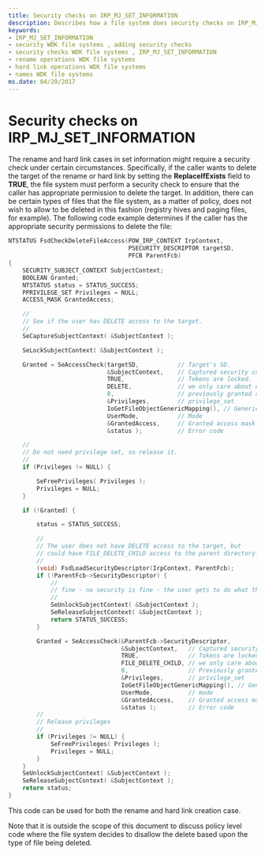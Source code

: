 ```yaml
---
title: Security checks on IRP_MJ_SET_INFORMATION
description: Describes how a file system does security checks on IRP_MJ_SET_INFORMATION
keywords:
- IRP_MJ_SET_INFORMATION
- security WDK file systems , adding security checks
- security checks WDK file systems , IRP_MJ_SET_INFORMATION
- rename operations WDK file systems
- hard link operations WDK file systems
- names WDK file systems
ms.date: 04/20/2017
---
```


# Security checks on IRP_MJ_SET_INFORMATION

The rename and hard link cases in set information might require a security check under certain circumstances. Specifically, if the caller wants to delete the target of the rename or hard link by setting the **ReplaceIfExists** field to **TRUE**, the file system must perform a security check to ensure that the caller has appropriate permission to delete the target. In addition, there can be certain types of files that the file system, as a matter of policy, does not wish to allow to be deleted in this fashion (registry hives and paging files, for example). The following code example determines if the caller has the appropriate security permissions to delete the file:

```cpp
NTSTATUS FsdCheckDeleteFileAccess(POW_IRP_CONTEXT IrpContext,
                                  PSECURITY_DESCRIPTOR targetSD,
                                  PFCB ParentFcb)
{
    SECURITY_SUBJECT_CONTEXT SubjectContext;
    BOOLEAN Granted;
    NTSTATUS status = STATUS_SUCCESS;
    PPRIVILEGE_SET Privileges = NULL;
    ACCESS_MASK GrantedAccess;

    //
    // See if the user has DELETE access to the target.
    //
    SeCaptureSubjectContext( &SubjectContext );

    SeLockSubjectContext( &SubjectContext );

    Granted = SeAccessCheck(targetSD,           // Target's SD.
                            &SubjectContext,    // Captured security context.
                            TRUE,               // Tokens are locked.
                            DELETE,             // we only care about delete
                            0,                  // previously granted access.
                            &Privileges,        // privilege_set
                            IoGetFileObjectGenericMapping(), // Generic mappings.
                            UserMode,           // Mode
                            &GrantedAccess,     // Granted access mask
                            &status );          // Error code

    //
    // Do not need privilege set, so release it.
    //
    if (Privileges != NULL) {

        SeFreePrivileges( Privileges );
        Privileges = NULL;
    }

    if (!Granted) {

        status = STATUS_SUCCESS;

        //
        // The user does not have DELETE access to the target, but
        // could have FILE_DELETE_CHILD access to the parent directory.
        //
        (void) FsdLoadSecurityDescriptor(IrpContext, ParentFcb);
        if (!ParentFcb->SecurityDescriptor) {
            //
            // fine - no security is fine - the user gets to do what they want
            //
            SeUnlockSubjectContext( &SubjectContext );
            SeReleaseSubjectContext( &SubjectContext );
            return STATUS_SUCCESS;
        }

        Granted = SeAccessCheck(&ParentFcb->SecurityDescriptor,
                                &SubjectContext,   // Captured security context.
                                TRUE,              // Tokens are locked.
                                FILE_DELETE_CHILD, // we only care about delete
                                0,                 // Previously granted access.
                                &Privileges,       // privilege_set
                                IoGetFileObjectGenericMapping(), // Generic mappings
                                UserMode,          // mode
                                &GrantedAccess,    // Granted access mask
                                &status );         // Error code
        //
        // Release privileges
        //
        if (Privileges != NULL) {
            SeFreePrivileges( Privileges );
            Privileges = NULL;
        }
    }
    SeUnlockSubjectContext( &SubjectContext );
    SeReleaseSubjectContext( &SubjectContext );
    return status;
}
```

This code can be used for both the rename and hard link creation case.

Note that it is outside the scope of this document to discuss policy level code where the file system decides to disallow the delete based upon the type of file being deleted.

